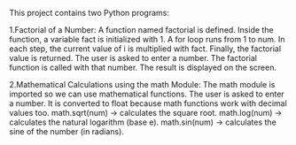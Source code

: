This project contains two Python programs:

1.Factorial of a Number:
A function named factorial is defined.
Inside the function, a variable fact is initialized with 1.
A for loop runs from 1 to num.
In each step, the current value of i is multiplied with fact.
Finally, the factorial value is returned.
The user is asked to enter a number.
The factorial function is called with that number.
The result is displayed on the screen.


2.Mathematical Calculations using the math Module:
The math module is imported so we can use mathematical functions.
The user is asked to enter a number.
It is converted to float because math functions work with decimal values too.
math.sqrt(num) → calculates the square root.
math.log(num) → calculates the natural logarithm (base e).
math.sin(num) → calculates the sine of the number (in radians).
